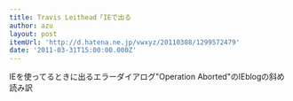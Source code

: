 ```yaml
---
title: Travis Leithead「IEで出る
author: azu
layout: post
itemUrl: 'http://d.hatena.ne.jp/vwxyz/20110308/1299572479'
date: '2011-03-31T15:00:00.000Z'
---
```

IEを使ってるときに出るエラーダイアログ"Operation Aborted"のIEblogの斜め読み訳
